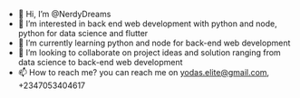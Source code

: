- 👋 Hi, I’m @NerdyDreams
- 👀 I’m interested in back end web development with python and node, python for data science and flutter
- 🌱 I’m currently learning python and node for back-end web development
- 💞️ I’m looking to collaborate on project ideas and solution ranging from data science to back-end web development
- 📫 How to reach me? you can reach me on yodas.elite@gmail.com, +2347053404617

<!---
NerdyDreams/NerdyDreams is a ✨ special ✨ repository because its `README.md` (this file) appears on your GitHub profile.
You can click the Preview link to take a look at your changes.
--->
